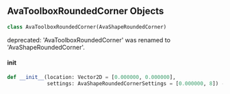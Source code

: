 ## AvaToolboxRoundedCorner Objects

```python
class AvaToolboxRoundedCorner(AvaShapeRoundedCorner)
```

deprecated: 'AvaToolboxRoundedCorner' was renamed to 'AvaShapeRoundedCorner'.

<a id="unreal.AvaToolboxRoundedCorner.__init__"></a>

#### __init__

```python
def __init__(location: Vector2D = [0.000000, 0.000000],
             settings: AvaShapeRoundedCornerSettings = [0.000000, 8]) -> None
```

<a id="unreal.AvaShapeMeshData"></a>